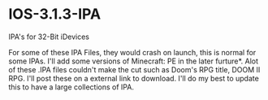 # IOS-3.1.3-IPA
IPA's for 32-Bit iDevices



For some of these IPA Files, they would crash on launch, this is normal for some IPAs.
I'll add some versions of Minecraft: PE in the later furture*.
Alot of these .IPA files couldn't make the cut such as Doom's RPG title, DOOM II RPG. I'll post these on a external link to download.
I'll do my best to update this to have a large collections of IPA.
